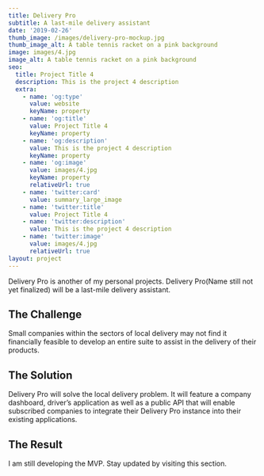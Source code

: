 ```yaml
---
title: Delivery Pro
subtitle: A last-mile delivery assistant
date: '2019-02-26'
thumb_image: /images/delivery-pro-mockup.jpg
thumb_image_alt: A table tennis racket on a pink background
image: images/4.jpg
image_alt: A table tennis racket on a pink background
seo:
  title: Project Title 4
  description: This is the project 4 description
  extra:
    - name: 'og:type'
      value: website
      keyName: property
    - name: 'og:title'
      value: Project Title 4
      keyName: property
    - name: 'og:description'
      value: This is the project 4 description
      keyName: property
    - name: 'og:image'
      value: images/4.jpg
      keyName: property
      relativeUrl: true
    - name: 'twitter:card'
      value: summary_large_image
    - name: 'twitter:title'
      value: Project Title 4
    - name: 'twitter:description'
      value: This is the project 4 description
    - name: 'twitter:image'
      value: images/4.jpg
      relativeUrl: true
layout: project
---
```

Delivery Pro is another of my personal projects. Delivery Pro(Name still not yet finalized) will be a last-mile delivery assistant.

## The Challenge

Small companies within the sectors of local delivery may not find it financially feasible to develop an entire suite to assist in the delivery of their products.

## The Solution

Delivery Pro will solve the local delivery problem. It will feature a company dashboard, driver’s application as well as a public API that will enable subscribed companies to integrate their Delivery Pro instance into their existing applications.

## The Result

I am still developing the MVP. Stay updated by visiting this section.
